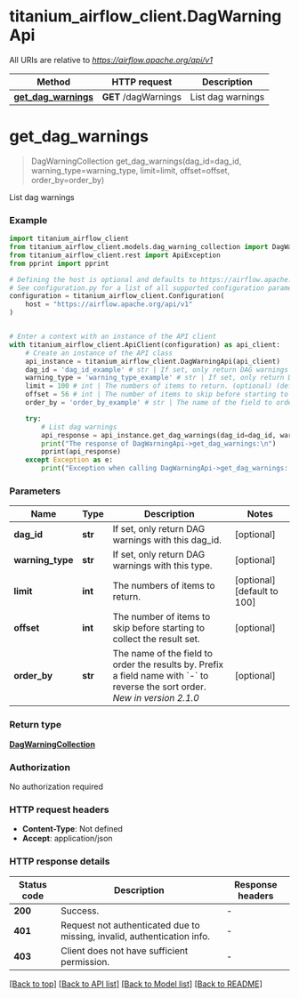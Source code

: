 # titanium_airflow_client.DagWarningApi

All URIs are relative to *https://airflow.apache.org/api/v1*

Method | HTTP request | Description
------------- | ------------- | -------------
[**get_dag_warnings**](DagWarningApi.md#get_dag_warnings) | **GET** /dagWarnings | List dag warnings


# **get_dag_warnings**
> DagWarningCollection get_dag_warnings(dag_id=dag_id, warning_type=warning_type, limit=limit, offset=offset, order_by=order_by)

List dag warnings

### Example


```python
import titanium_airflow_client
from titanium_airflow_client.models.dag_warning_collection import DagWarningCollection
from titanium_airflow_client.rest import ApiException
from pprint import pprint

# Defining the host is optional and defaults to https://airflow.apache.org/api/v1
# See configuration.py for a list of all supported configuration parameters.
configuration = titanium_airflow_client.Configuration(
    host = "https://airflow.apache.org/api/v1"
)


# Enter a context with an instance of the API client
with titanium_airflow_client.ApiClient(configuration) as api_client:
    # Create an instance of the API class
    api_instance = titanium_airflow_client.DagWarningApi(api_client)
    dag_id = 'dag_id_example' # str | If set, only return DAG warnings with this dag_id. (optional)
    warning_type = 'warning_type_example' # str | If set, only return DAG warnings with this type. (optional)
    limit = 100 # int | The numbers of items to return. (optional) (default to 100)
    offset = 56 # int | The number of items to skip before starting to collect the result set. (optional)
    order_by = 'order_by_example' # str | The name of the field to order the results by. Prefix a field name with `-` to reverse the sort order.  *New in version 2.1.0*  (optional)

    try:
        # List dag warnings
        api_response = api_instance.get_dag_warnings(dag_id=dag_id, warning_type=warning_type, limit=limit, offset=offset, order_by=order_by)
        print("The response of DagWarningApi->get_dag_warnings:\n")
        pprint(api_response)
    except Exception as e:
        print("Exception when calling DagWarningApi->get_dag_warnings: %s\n" % e)
```



### Parameters


Name | Type | Description  | Notes
------------- | ------------- | ------------- | -------------
 **dag_id** | **str**| If set, only return DAG warnings with this dag_id. | [optional] 
 **warning_type** | **str**| If set, only return DAG warnings with this type. | [optional] 
 **limit** | **int**| The numbers of items to return. | [optional] [default to 100]
 **offset** | **int**| The number of items to skip before starting to collect the result set. | [optional] 
 **order_by** | **str**| The name of the field to order the results by. Prefix a field name with &#x60;-&#x60; to reverse the sort order.  *New in version 2.1.0*  | [optional] 

### Return type

[**DagWarningCollection**](DagWarningCollection.md)

### Authorization

No authorization required

### HTTP request headers

 - **Content-Type**: Not defined
 - **Accept**: application/json

### HTTP response details

| Status code | Description | Response headers |
|-------------|-------------|------------------|
**200** | Success. |  -  |
**401** | Request not authenticated due to missing, invalid, authentication info. |  -  |
**403** | Client does not have sufficient permission. |  -  |

[[Back to top]](#) [[Back to API list]](../README.md#documentation-for-api-endpoints) [[Back to Model list]](../README.md#documentation-for-models) [[Back to README]](../README.md)

